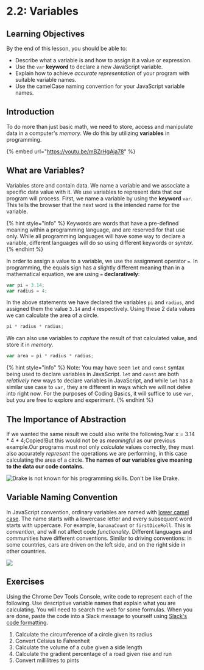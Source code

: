 # 2.2: Variables

## Learning Objectives

By the end of this lesson, you should be able to:

* Describe what a variable is and how to assign it a value or expression.
* Use the `var` **keyword** to declare a new JavaScript variable.
* Explain how to achieve _accurate representation_ of your program with suitable variable names.
* Use the camelCase naming convention for your JavaScript variable names.

## Introduction

To do more than just basic math, we need to store, access and manipulate data in a computer's _memory_. We do this by utilizing **variables** in programming.

{% embed url="https://youtu.be/mBZrHgAja78" %}



## What are Variables?

Variables store and contain data. We name a variable and we associate a specific data value with it. We use variables to represent data that our program will process. First, we name a variable by using the **keyword** `var`. This tells the browser that the next word is the intended name for the variable.

{% hint style="info" %}
Keywords are words that have a pre-defined meaning within a programming language, and are reserved for that use only. While all programming languages will have some way to declare a variable, different languages will do so using different keywords or _syntax_.
{% endhint %}

In order to assign a value to a variable, we use the assignment operator `=`. In programming, the equals sign has a slightly different meaning than in a mathematical equation, we are using `=` **declaratively**:

```javascript
var pi = 3.14;
var radius = 4;
```

In the above statements we have declared the variables `pi` and `radius`, and assigned them the value `3.14` and `4` respectively. Using these 2 data values we can calculate the area of a circle.

```javascript
pi * radius * radius;
```

We can also use variables to _capture_ the result of that calculated value, and store it in _memory_.

```javascript
var area = pi * radius * radius;
```

{% hint style="info" %}
Note: You may have seen `let` and `const` syntax being used to declare variables in JavaScript. `let` and `const` are both _relatively_ new ways to declare variables in JavaScript, and while `let` has a similar use case to `var,` they are different in ways which we will not delve into right now. For the purposes of Coding Basics, it will suffice to use `var`, but you are free to explore and experiment.
{% endhint %}

## **The Importance of Abstraction** <a href="#the-importance-of-abstraction" id="the-importance-of-abstraction"></a>

If we wanted the same result we could also write the following.1var x = 3.14 \* 4 \* 4;Copied!But this would not be as _meaningful_ as our previous example.Our programs must not only _calculate_ values correctly, they must also accurately _represent_ the operations we are performing, in this case calculating the area of a circle. **The names of our variables give meaning to the data our code contains.**

![Drake is not known for his programming skills. Don't be like Drake.](https://miro.medium.com/max/717/1\*7LO7JEAZbo6YmN8feAVCwg.png)

## **Variable Naming Convention**

In JavaScript convention, ordinary variables are named with [lower camel case](https://en.wikipedia.org/wiki/Naming\_convention\_\(programming\)#Examples\_of\_multiple-word\_identifier\_formats). The name starts with a lowercase letter and every subsequent word starts with uppercase. For example, `bananaCount` or `firstDiceRoll`. This is _convention_, and will not affect code _functionality_. Different languages and communities have different conventions. Similar to driving conventions: in some countries, cars are driven on the left side, and on the right side in other countries.

![](https://upload.wikimedia.org/wikipedia/commons/thumb/c/c8/CamelCase\_new.svg/1200px-CamelCase\_new.svg.png)

## Exercises

Using the Chrome Dev Tools Console, write code to represent each of the following. Use descriptive variable names that explain what you are calculating. You will need to search the web for some formulas. When you are done, paste the code into a Slack message to yourself using [Slack's code formatting](../course-logistics/course-methodology/slack.md#formatcodeinslack).

1. Calculate the circumference of a circle given its radius
2. Convert Celsius to Fahrenheit
3. Calculate the volume of a cube given a side length
4. Calculate the gradient percentage of a road given rise and run
5. Convert millilitres to pints
